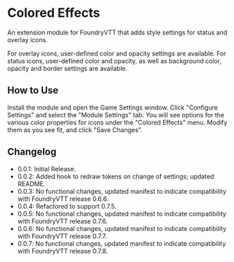 # Colored Effects

An extension module for FoundryVTT that adds style settings for status and overlay icons.


For overlay icons, user-defined color and opacity settings are available. For status icons, user-defined color and opacity, as well as background color, opacity and border settings are available.

## How to Use

Install the module and open the Game Settings window. Click "Configure Settings" and select the "Module Settings" tab. You will see options for the various color properties for icons under the "Colored Effects" menu. Modify them as you see fit, and click "Save Changes".

## Changelog

* 0.0.1: Initial Release.
* 0.0.2: Added hook to redraw tokens on change of settings; updated README.
* 0.0.3: No functional changes, updated manifest to indicate compatibility with FoundryVTT release 0.6.6.
* 0.0.4: Refactored to support 0.7.5.
* 0.0.5: No functional changes, updated manifest to indicate compatibility with FoundryVTT release 0.7.6.
* 0.0.6: No functional changes, updated manifest to indicate compatibility with FoundryVTT release 0.7.7.
* 0.0.7: No functional changes, updated manifest to indicate compatibility with FoundryVTT release 0.7.8.
